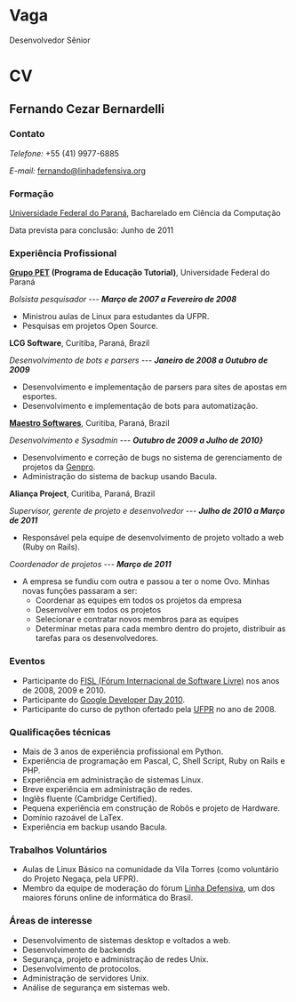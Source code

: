 Vaga
====
Desenvolvedor Sênior

CV
==

## Fernando Cezar Bernardelli ##

### Contato ###

_Telefone:_ +55 (41) 9977-6885

_E-mail:_ <fernando@linhadefensiva.org>

### Formação ###

[Universidade Federal do Paraná](http://www.inf.ufpr.br/bcc), Bacharelado em Ciência da Computação

Data prevista para conclusão: Junho de 2011

### Experiência Profissional ###

**[Grupo PET](http://www.pet.inf.ufpr.br/) (Programa de Educação Tutorial)**, Universidade Federal do Paraná

_Bolsista pesquisador_ --- _**Março de 2007 a Fevereiro de 2008**_

 * Ministrou aulas de Linux para estudantes da UFPR.
 * Pesquisas em projetos Open Source.

**LCG Software**, Curitiba, Paraná, Brazil

_Desenvolvimento de bots e parsers_ --- _**Janeiro de 2008 a Outubro de 2009**_

* Desenvolvimento e implementação de parsers para sites de apostas em esportes.
* Desenvolvimento e implementação de bots para automatização.


**[Maestro Softwares](http://www.maestrosoft.com.br/)**, Curitiba, Paraná, Brazil

_Desenvolvimento e Sysadmin_ --- _**Outubro de 2009 a Julho de 2010}**_

* Desenvolvimento e correção de bugs no sistema de gerenciamento de projetos da [Genpro](http://www.genpro.com.br).
* Administração do sistema de backup usando Bacula.

**Aliança Project**, Curitiba, Paraná, Brazil

_Supervisor, gerente de projeto e desenvolvedor_ --- _**Julho de 2010 a Março de 2011**_

* Responsável pela equipe de desenvolvimento de projeto voltado a web (Ruby on Rails).

_Coordenador de projetos_ --- _**Março de 2011**_

* A empresa se fundiu com outra e passou a ter o nome Ovo. Minhas novas funções passaram a ser:
  - Coordenar as equipes em todos os projetos da empresa
  - Desenvolver em todos os projetos
  - Selecionar e contratar novos membros para as equipes
  - Determinar metas para cada membro dentro do projeto, distribuir as tarefas para os desenvolvedores.


### Eventos ###

* Participante do [FISL (Fórum Internacional de Software Livre)](http://www.fisl.org.br/10/www/) nos anos de 2008, 2009 e 2010.
* Participante do [Google Developer Day 2010](http://www.google.com/events/developerday/2010/).
* Participante do curso de python ofertado pela [UFPR](http://www.inf.ufpr.br/bcc) no ano de 2008.


### Qualificações técnicas ###


* Mais de 3 anos de experiência profissional em Python.
* Experiência de programação em Pascal, C, Shell Script, Ruby on Rails e PHP.
* Experiência em administração de sistemas Linux.
* Breve experiência em administração de redes.
* Inglês fluente (Cambridge Certified).
* Pequena experiência em construção de Robôs e projeto de Hardware.
* Domínio razoável de LaTex.
* Experiência em backup usando Bacula.


### Trabalhos Voluntários ### 

* Aulas de Linux Básico na comunidade da Vila Torres (como voluntário do Projeto Negaça, pela UFPR).
* Membro da equipe de moderação do fórum [Linha Defensiva](http://www.linhadefensiva.org), um dos maiores fóruns online de informática do Brasil.

### Áreas de interesse ###

* Desenvolvimento de sistemas desktop e voltados a web.
* Desenvolvimento de backends
* Segurança, projeto e administração de redes Unix.
* Desenvolvimento de protocolos.
* Administração de servidores Unix.
* Análise de segurança em sistemas web.
